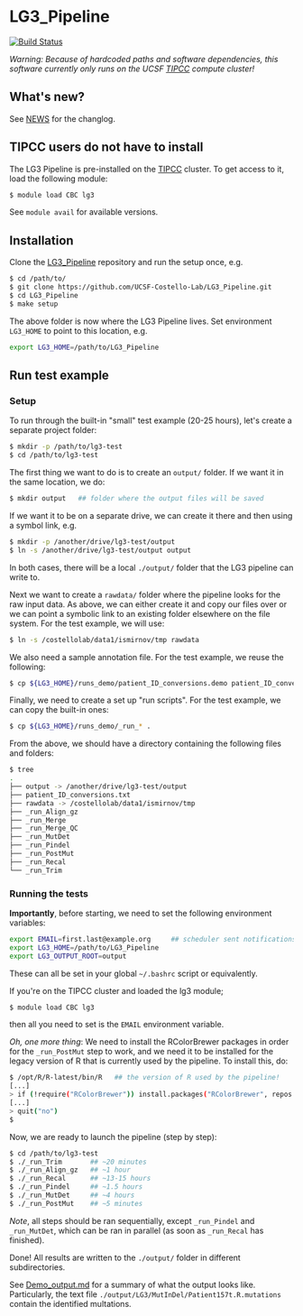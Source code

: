 # LG3_Pipeline

[![Build Status](https://travis-ci.org/UCSF-Costello-Lab/LG3_Pipeline.svg?branch=develop)](https://travis-ci.org/UCSF-Costello-Lab/LG3_Pipeline)


_Warning: Because of hardcoded paths and software dependencies, this software currently only runs on the UCSF [TIPCC] compute cluster!_


## What's new?

See [NEWS](NEWS.md) for the changlog.


## TIPCC users do not have to install

The LG3 Pipeline is pre-installed on the [TIPCC] cluster.  To get access to it, load the following module:

```sh
$ module load CBC lg3
```

See `module avail` for available versions.


## Installation

Clone the [LG3_Pipeline] repository and run the setup once, e.g.

```sh
$ cd /path/to/
$ git clone https://github.com/UCSF-Costello-Lab/LG3_Pipeline.git
$ cd LG3_Pipeline
$ make setup
```

The above folder is now where the LG3 Pipeline lives.  Set environment `LG3_HOME` to point to this location, e.g.

```sh
export LG3_HOME=/path/to/LG3_Pipeline
```


## Run test example

### Setup

To run through the built-in "small" test example (20-25 hours), let's create a separate project folder:
```sh
$ mkdir -p /path/to/lg3-test
$ cd /path/to/lg3-test
```

The first thing we want to do is to create an `output/` folder.  If we want it in the same location, we do:
```sh
$ mkdir output   ## folder where the output files will be saved
```
If we want it to be on a separate drive, we can create it there and then using a symbol link, e.g.
```sh
$ mkdir -p /another/drive/lg3-test/output
$ ln -s /another/drive/lg3-test/output output
```
In both cases, there will be a local `./output/` folder that the LG3 pipeline can write to.

Next we want to create a `rawdata/` folder where the pipeline looks for the raw input data.  As above, we can either create it and copy our files over or we can point a symbolic link to an existing folder elsewhere on the file system.  For the test example, we will use:
```sh
$ ln -s /costellolab/data1/ismirnov/tmp rawdata
```

We also need a sample annotation file.  For the test example, we reuse the following:
```sh
$ cp ${LG3_HOME}/runs_demo/patient_ID_conversions.demo patient_ID_conversions.txt
```

Finally, we need to create a set up "run scripts".  For the test example, we can copy the built-in ones:
```sh
$ cp ${LG3_HOME}/runs_demo/_run_* .
```

From the above, we should have a directory containing the following files and folders:
```sh
$ tree
.
├── output -> /another/drive/lg3-test/output
├── patient_ID_conversions.txt
├── rawdata -> /costellolab/data1/ismirnov/tmp
├── _run_Align_gz
├── _run_Merge
├── _run_Merge_QC
├── _run_MutDet
├── _run_Pindel
├── _run_PostMut
├── _run_Recal
└── _run_Trim
```


### Running the tests

**Importantly**, before starting, we need to set the following environment variables:
```sh
export EMAIL=first.last@example.org     ## scheduler sent notifications here!
export LG3_HOME=/path/to/LG3_Pipeline
export LG3_OUTPUT_ROOT=output
```
These can all be set in your global `~/.bashrc` script or equivalently.

If you're on the TIPCC cluster and loaded the lg3 module;
```sh
$ module load CBC lg3
```
then all you need to set is the `EMAIL` environment variable.


_Oh, one more thing_:  We need to install the RColorBrewer packages in order for the `_run_PostMut` step to work, and we need it to be installed for the legacy version of R that is currently used by the pipeline.  To install this, do:

```sh
$ /opt/R/R-latest/bin/R   ## the version of R used by the pipeline!
[...]
> if (!require("RColorBrewer")) install.packages("RColorBrewer", repos = "http://cloud.r-project.org")
[...]
> quit("no")
$
```


Now, we are ready to launch the pipeline (step by step):

``` sh
$ cd /path/to/lg3-test
$ ./_run_Trim       ## ~20 minutes
$ ./_run_Align_gz   ## ~1 hour
$ ./_run_Recal      ## ~13-15 hours
$ ./_run_Pindel     ## ~1.5 hours
$ ./_run_MutDet     ## ~4 hours
$ ./_run_PostMut    ## ~5 minutes
```

_Note_, all steps should be ran sequentially, except `_run_Pindel` and `_run_MutDet`, which can be ran in parallel (as soon as `_run_Recal` has finished).

Done!  All results are written to the `./output/` folder in different subdirectories.

See [Demo_output.md](run_demo/Demo_output.md) for a summary of what the output looks like.  Particularly, the text file `./output/LG3/MutInDel/Patient157t.R.mutations` contain the identified multations.


[LG3_Pipeline]: https://github.com/UCSF-Costello-Lab/LG3_Pipeline
[TIPCC]: https://ucsf-ti.github.io/tipcc-web/
